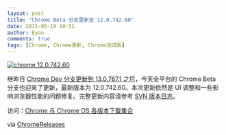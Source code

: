 ```yaml
---
layout: post
title: "Chrome Beta 分支更新至 12.0.742.60"
date: 2011-05-19 10:51
author: Eyon
comments: true
tags: [Chrome, Chrome更新, Chrome测试版]
---
```

<a href="http://img.chromi.org/2011/05/chrome-12.0.742.60.png">![](http://img.chromi.org/2011/05/chrome-12.0.742.60.png "chrome 12.0.742.60")</a>

继昨日 [Chrome Dev 分支更新到 13.0.767.1 ](http://www.chromi.org/archives/11858)之后，今天全平台的 Chrome Beta 分支也迎来了更新，最新版本为 12.0.742.60。本次更新依然是 UI 调整和一些影响浏览器性能的问题修复。完整更新内容请参考 [SVN 版本日志](http://build.chromium.org/buildbot/perf/dashboard/ui/changelog.html?url=/branches/742/src&range=85714:85089&mode=html)。

访问：[Chrome 与 Chrome OS 各版本下载集合](http://www.chromi.org/chromedownload)

via [ChromeReleases](http://googlechromereleases.blogspot.com/2011/05/beta-channel-update_18.html)
